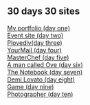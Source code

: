 ## 30 days 30 sites

<a href = "http://karinakozarova.me/30days-30sites/1/day1.html"> My portfolio (day one) </a> <br>
<a href = "http://karinakozarova.me/30days-30sites/2/day2.html"> Event site (day two) </a> <br>
<a href = "http://karinakozarova.me/30days-30sites/3/day3.html"> Plovediv(day three) </a> <br>
<a href = "http://karinakozarova.me/30days-30sites/4/day4.html"> YourMail (day four) </a> <br>
<a href = "http://karinakozarova.me/30days-30sites/5/day5.html"> MasterChef (day five) </a> <br>
<a href = "http://karinakozarova.me/30days-30sites/6/day6.html"> A man called Ove (day six) </a> <br>
<a href = "http://karinakozarova.me/30days-30sites/7/day7.html"> The Notebook (day seven) </a> <br>
<a href = "http://karinakozarova.me/30days-30sites/8/day8.html"> Demi Lovato (day eight) </a> <br>
<a href = "http://karinakozarova.me/30days-30sites/9/day9.html"> Game (day nine) </a> <br>
<a href = "http://karinakozarova.me/30days-30sites/10/day10.html"> Photographer (day ten) </a> <br>
